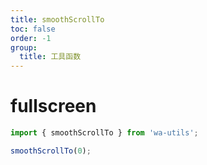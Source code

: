 ```yaml
---
title: smoothScrollTo
toc: false
order: -1
group:
  title: 工具函数
---
```


# fullscreen

```typescript
import { smoothScrollTo } from 'wa-utils';

smoothScrollTo(0);
```
